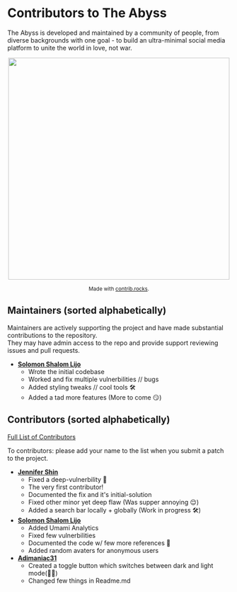 Contributors to The Abyss
============================
The Abyss is developed and maintained by a community of people, from diverse backgrounds with one goal - to build an ultra-minimal social media platform to unite the world in love, not war.

<p align="center">
  <img src="https://contributors-img.web.app/image?repo=solomonshalom/the-abyss" width = 500/>
</p>

<div align="center">
<sub>Made with <a href="https://contrib.rocks">contrib.rocks</a>.</sub>
</div>

Maintainers (sorted alphabetically)
---------------------------------------
Maintainers are actively supporting the project and have made substantial contributions to the repository.<br>
They may have admin access to the repo and provide support reviewing issues and pull requests.

* **[Solomon Shalom Lijo](https://github.com/solomonshalom)**
   * Wrote the initial codebase
   * Worked and fix multiple vulnerbilities // bugs
   * Added styling tweaks // cool tools 🛠️
   * Added a tad more features (More to come 😏)

Contributors  (sorted alphabetically)
-------------------------------------
[Full List of Contributors](https://github.com/solomonshalom/the-abyss/graphs/contributors)

To contributors: please add your name to the list when you submit a patch to the project.

* **[Jennifer Shin](https://github.com/jennifershinshin)**
   * Fixed a deep-vulnerbility 🔐
   * The very first contributor!
   * Documented the fix and it's initial-solution
   * Fixed other minor yet deep flaw (Was supper annoying 😌)
   * Added a search bar locally + globally (Work in progress 🛠️)
* **[Solomon Shalom Lijo](https://github.com/solomonshalom)**
   * Added Umami Analytics
   * Fixed few vulnerbilities
   * Documented the code w/ few more references 📄
   * Added random avaters for anonymous users
* **[Adimaniac31](https://github.com/Adimaniac31)**
   * Created a toggle button which switches between dark and light mode(🫵🗿)
   * Changed few things in Readme.md   